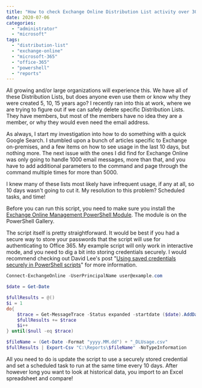 ```yaml
---
title: "How to check Exchange Online Distribution List activity over 30, 60, 90+ days?"
date: 2020-07-06
categories: 
  - "administrator"
  - "microsoft"
tags: 
  - "distribution-list"
  - "exchange-online"
  - "microsoft-365"
  - "office-365"
  - "powershell"
  - "reports"
---
```


All growing and/or large organizations will experience this. We have all of these Distribution Lists, but does anyone even use them or know why they were created 5, 10, 15 years ago? I recently ran into this at work, where we are trying to figure out if we can safely delete specific Distribution Lists. They have members, but most of the members have no idea they are a member, or why they would even need the email address.

As always, I start my investigation into how to do something with a quick Google Search. I stumbled upon a bunch of articles specific to Exchange on-premises, and a few items on how to see usage in the last 10 days, but nothing more. The next issue with the ones I did find for Exchange Online was only going to handle 1000 email messages, more than that, and you have to add additional parameters to the command and page through the command multiple times for more than 5000.

I knew many of these lists most likely have infrequent usage, if any at all, so 10 days wasn't going to cut it. My resolution to this problem? Scheduled tasks, and time!

Before you can run this script, you need to make sure you install the [Exchange Online Management PowerShell Module](https://www.powershellgallery.com/packages/ExchangeOnlineManagement/2.0.3-Preview). The module is on the PowerShell Gallery.

The script itself is pretty straightforward. It would be best if you had a secure way to store your passwords that the script will use for authenticating to Office 365. My example script will only work in interactive mode, and you need to dig a bit into storing credentials securely. I would recommend checking out David Lee's post "[Using saved credentials securely in PowerShell scripts](https://purple.telstra.com.au/blog/using-saved-credentials-securely-in-powershell-scripts)" for more information.

```powershell
Connect-ExchangeOnline -UserPrincipalName user@example.com

$date = Get-Date

$fullResults = @()
$i = 1
do{
    $trace = Get-MessageTrace -Status expanded -startdate ($date).AddDays(-10) -EndDate ($date) -PageSize 5000 -Page $i| Group-Object recipientaddress | Select-Object name,count
    $fullResults += $trace
    $i++
} until($null -eq $trace)

$fileName = (Get-Date -Format "yyyy.MM.dd") + "_DLUsage.csv"
$fullResults | Export-Csv "C:\Reports\$fileName" -NoTypeInformation
```

All you need to do is update the script to use a securely stored credential and set a scheduled task to run at the same time every 10 days. After however long you want to look at historical data, you import to an Excel spreadsheet and compare!
